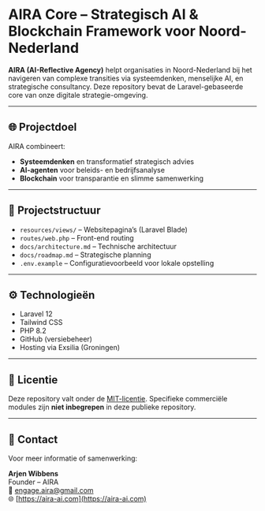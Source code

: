 # AIRA Core – Strategisch AI & Blockchain Framework voor Noord-Nederland

**AIRA (AI-Reflective Agency)** helpt organisaties in Noord-Nederland bij het navigeren van complexe transities via systeemdenken, menselijke AI, en strategische consultancy. Deze repository bevat de Laravel-gebaseerde core van onze digitale strategie-omgeving.

---

## 🌐 Projectdoel

AIRA combineert:
- **Systeemdenken** en transformatief strategisch advies
- **AI-agenten** voor beleids- en bedrijfsanalyse
- **Blockchain** voor transparantie en slimme samenwerking

---

## 📁 Projectstructuur

- `resources/views/` – Websitepagina’s (Laravel Blade)
- `routes/web.php` – Front-end routing
- `docs/architecture.md` – Technische architectuur
- `docs/roadmap.md` – Strategische planning
- `.env.example` – Configuratievoorbeeld voor lokale opstelling

---

## ⚙️ Technologieën

- Laravel 12
- Tailwind CSS
- PHP 8.2
- GitHub (versiebeheer)
- Hosting via Exsilia (Groningen)

---

## 📜 Licentie

Deze repository valt onder de [MIT-licentie](LICENSE). Specifieke commerciële modules zijn **niet inbegrepen** in deze publieke repository.

---

## 🤝 Contact

Voor meer informatie of samenwerking:

**Arjen Wibbens**  
Founder – AIRA  
📧 engage.aira@gmail.com  
🌐 [https://aira-ai.com](https://aira-ai.com)
